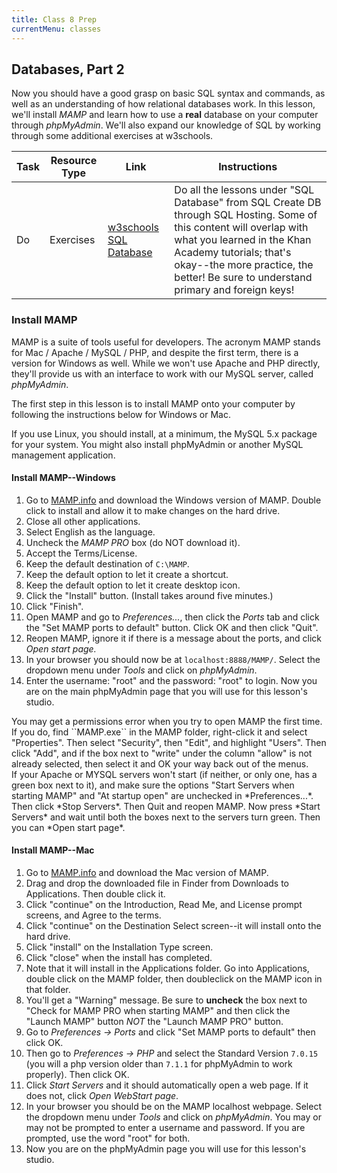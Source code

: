 ```yaml
---
title: Class 8 Prep
currentMenu: classes
---
```


## Databases, Part 2

Now you should have a good grasp on basic SQL syntax and commands, as well as an understanding of how relational databases work. In this lesson, we'll install *MAMP* and learn how to use a **real** database on your computer through *phpMyAdmin*. We'll also expand our knowledge of SQL by working through some additional exercises at w3schools.  


Task | Resource Type | Link | Instructions
|----|---------------|------|-------------|
Do | Exercises | [w3schools SQL Database][w3c-sql] | Do all the lessons under "SQL Database" from SQL Create DB through SQL Hosting. Some of this content will overlap with what you learned in the Khan Academy tutorials; that's okay--the more practice, the better! Be sure to understand primary and foreign keys!

### Install MAMP

MAMP is a suite of tools useful for developers. The acronym MAMP stands for Mac / Apache / MySQL / PHP, and despite the first term, there is a version for Windows as well. While we won't use Apache and PHP directly, they'll provide us with an interface to work with our MySQL server, called *phpMyAdmin*.

The first step in this lesson is to install MAMP onto your computer by following the instructions below for Windows or Mac.

<aside class="aside-note" markdown="1">
If you use Linux, you should install, at a minimum, the MySQL 5.x package for your system. You might also install phpMyAdmin or another MySQL management application.
</aside>

#### Install MAMP--Windows

1. Go to [MAMP.info][mamp] and download the Windows version of MAMP. Double click to install and allow it to make changes on the hard drive. 
2. Close all other applications.
3. Select English as the language.
4. Uncheck the *MAMP PRO* box (do NOT download it).
5. Accept the Terms/License.
6. Keep the default destination of ``C:\MAMP``.
7. Keep the default option to let it create a shortcut.
8. Keep the default option to let it create desktop icon.
9. Click the "Install" button. (Install takes around five minutes.)
10. Click "Finish".
11. Open MAMP and go to *Preferences...*, then click the *Ports* tab and click the "Set MAMP ports to default" button. Click OK and then click "Quit".
12. Reopen MAMP, ignore it if there is a message about the ports, and click *Open start page.*
13. In your browser you should now be at ``localhost:8888/MAMP/``. Select the dropdown menu under *Tools* and click on *phpMyAdmin*.
14. Enter the username: "root" and the password: "root" to login. Now you are on the main phpMyAdmin page that you will use for this lesson's studio.

<aside class="aside-note" markdown="1">
You may get a permissions error when you try to open MAMP the first time. If you do, find ``MAMP.exe`` in the MAMP folder, right-click it and select "Properties". Then select "Security", then "Edit", and highlight "Users". Then click "Add", and if the box next to "write" under the column "allow" is not already selected, then select it and OK your way back out of the menus.
</aside>

<aside class="aside-note" markdown="1">
If your Apache or MYSQL servers won't start (if neither, or only one, has a green box next to it), and make sure the options "Start Servers when starting MAMP" and "At startup open" are unchecked in *Preferences...*. Then click *Stop Servers*. Then Quit and reopen MAMP. Now press *Start Servers* and wait until both the boxes next to the servers turn green. Then you can *Open start page*.
</aside>

#### Install MAMP--Mac

1. Go to [MAMP.info][mamp] and download the Mac version of MAMP.
2. Drag and drop the downloaded file in Finder from Downloads to Applications. Then double click it.
3. Click "continue" on the Introduction, Read Me, and License prompt screens, and Agree to the terms.
4. Click "continue" on the Destination Select screen--it will install onto the hard drive.
5. Click "install" on the Installation Type screen.
6. Click "close" when the install has completed.
7. Note that it will install in the Applications folder. Go into Applications, double click on the MAMP folder, then doubleclick on the MAMP icon in that folder.
8. You'll get a "Warning" message. Be sure to **uncheck** the box next to "Check for MAMP PRO when starting MAMP" and then click the "Launch MAMP" button *NOT* the "Launch MAMP PRO" button.
9. Go to *Preferences -> Ports* and click "Set MAMP ports to default" then click OK.
10. Then go to *Preferences -> PHP* and select the Standard Version ``7.0.15`` (you will a php version older than `7.1.1` for phpMyAdmin to work properly). Then click OK.
11. Click *Start Servers* and it should automatically open a web page. If it does not, click *Open WebStart page*.
12. In your browser you should be on the MAMP localhost webpage. Select the dropdown menu under *Tools* and click on *phpMyAdmin*. You may or may not be prompted to enter a username and password. If you are prompted, use the word "root" for both.
13. Now you are on the phpMyAdmin page you will use for this lesson's studio. 

[mamp]: https://www.mamp.info/en/downloads/
[w3c-sql]: https://www.w3schools.com/sql/sql_create_db.asp
